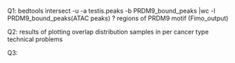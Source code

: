 
Q1: bedtools intersect -u -a testis.peaks -b PRDM9_bound_peaks |wc -l
PRDM9_bound_peaks(ATAC peaks) ? regions of PRDM9 motif (Fimo_output)

Q2: results of plotting overlap distribution
samples in per cancer type
technical problems

Q3: 

<!--stackedit_data:
eyJoaXN0b3J5IjpbMzU4OTQ4MjE3LDEwMTY1NTQ3MjddfQ==
-->